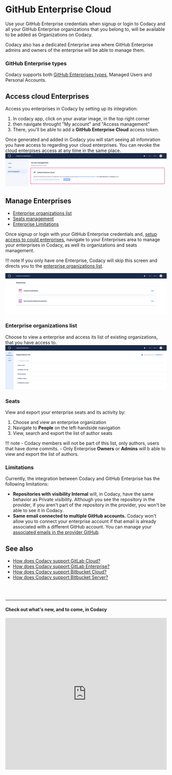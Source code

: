 # GitHub Enterprise Cloud

Use your GitHub Enterprise credentials when signup or login to Codacy and all your GitHub Enterprise organizations that you belong to, will be available to be added as Organizations on Codacy.

Codacy also has a dedicated Enterprise area where GitHub Enterprise admins and owners of the enterprise will be able to manage them.

### GitHub Enterprise types
Codacy supports both [GitHub Enterprises types](https://docs.github.com/en/enterprise-cloud@latest/admin/managing-iam/understanding-iam-for-enterprises/choosing-an-enterprise-type-for-github-enterprise-cloud), Managed Users and Personal Accounts.

## Access cloud Enterprises 
Access you enterprises in Codacy by setting up its integration:

1. In codacy app, click on your avatar image, in the top right corner
1. then navigate throught "My account" and "Access management"
1. There, you'll be able to add a **GitHub Enterprise Cloud** access token. 

Once generated and added in Codacy you will start seeing all infomration you have access to regarding your cloud enterprises. 
You can revoke the cloud enterpises access at any time in the same place.
![Enterprise cloud manage enterprises access](images/Codacy-Access-Management.png)


## Manage Enterprises 
- [Enterprise organizations list](#enterprise-organizations-list)
- [Seats management](#seats)
- [Enterprise Limitations](#limitations)

Once signup or login with your GitHub Enterprise credentials and, [setup access to could enterprises](#access-cloud-enterprises), navigate to your Enterprises area to manage your enterprises in Codacy, as well its organizations and seats management. 

!!! note 
    If you only have one Enterprise, Codacy will skip this screen and directs you to the [enterprise organizations list](#enterprise-organizations-list). 

![Enterprise cloud manage enterprises](images/Codacy-Enterprises.png)

### Enterprise organizations list
Choose to view a enterprise and access its list of existing organizations, that you have access to.
![Enterprise cloud manage organizations](images/Codacy-Enterprise-Organizations.png)

### Seats
View and export your enterprise seats and its activity by:

1. Choose and view an enterprise organization
1. Navigate to **People** on the left-handside navigation
1. View, search and export the list of author seats

!!! note 
    - Codacy members will not be part of this list, only authors, users that have dome commits. 
    - Only Enterprise **Owners** or **Admins** will b able to view and export the list of authors. 

### Limitations
Currently, the integration between Codacy and GitHub Enterprise has the following limitations:

-   **Repositories with visibility Internal** will, in Codacy, have the same behavior as Private visibility. Although you see the repository in the provider, if you aren't part of the repository in the provider, you won't be able to see it in Codacy.
-   **Same email connected to multiple GitHub accounts.** Codacy won't allow you to connect your enterprise account if that email is already associated with a different GitHub account. You can manage your [associated emails in the provider GitHub](https://docs.github.com/en/account-and-profile/setting-up-and-managing-your-personal-account-on-github/managing-email-preferences/adding-an-email-address-to-your-github-account). 



## See also

-   [How does Codacy support GitLab Cloud?](../faq/general/how-does-codacy-support-gitlab-cloud.md)
-   [How does Codacy support GitLab Enterprise?](../faq/general/how-does-codacy-support-gitlab-enterprise.md)
-   [How does Codacy support Bitbucket Cloud?](../faq/general/how-does-codacy-support-bitbucket-cloud.md)
-   [How does Codacy support Bitbucket Server?](../faq/general/how-does-codacy-support-bitbucket-server.md)

<br><br>
***
#### Check out what's new, and to come, in Codacy
<div>
  <iframe id="inlineRoadmap"
      title="Codacy Roadmap"
      width="100%"
      height="472"
    src="https://portal.productboard.com/2ng56ct2oir3adgbkvzfgqks" frameborder="0" >
  </iframe>
</div>
